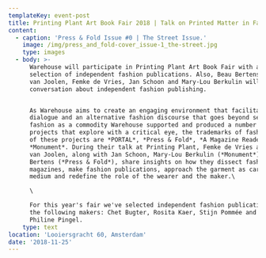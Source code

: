 ```yaml
---
templateKey: event-post
title: Printing Plant Art Book Fair 2018 | Talk on Printed Matter in Fashion
content:
  - caption: 'Press & Fold Issue #0 | The Street Issue.'
    image: /img/press_and_fold-cover_issue-1_the-street.jpg
    type: images
  - body: >-
      Warehouse will participate in Printing Plant Art Book Fair with a
      selection of independent fashion publications. Also, Beau Bertens, Elisa
      van Joolen, Femke de Vries, Jan Schoon and Mary-Lou Berkulin will have a
      conversation about independent fashion publishing.


      As Warehouse aims to create an engaging environment that facilitates
      dialogue and an alternative fashion discourse that goes beyond seeing
      fashion as a commodity Warehouse supported and produced a number of
      projects that explore with a critical eye, the trademarks of fashion. Some
      of these projects are *PORTAL*, *Press & Fold*, *A Magazine Reader* and
      *Monument*. During their talk at Printing Plant, Femke de Vries and Elisa
      van Joolen, along with Jan Schoon, Mary-Lou Berkulin (*Monument*) and Beau
      Bertens (*Press & Fold*), share insights on how they dissect fashion
      magazines, make fashion publications, approach the garment as carrier and
      medium and redefine the role of the wearer and the maker.\

      \

      For this year's fair we've selected independent fashion publications by
      the following makers: Chet Bugter, Rosita Kaer, Stijn Pommée and Zoe
      Philine Pingel.
    type: text
location: 'Looiersgracht 60, Amsterdam'
date: '2018-11-25'
---
```


